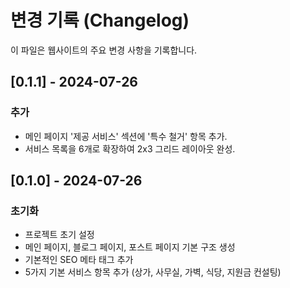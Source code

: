 # 변경 기록 (Changelog)

이 파일은 웹사이트의 주요 변경 사항을 기록합니다.

## [0.1.1] - 2024-07-26

### 추가
- 메인 페이지 '제공 서비스' 섹션에 '특수 철거' 항목 추가.
- 서비스 목록을 6개로 확장하여 2x3 그리드 레이아웃 완성.

## [0.1.0] - 2024-07-26

### 초기화
- 프로젝트 초기 설정
- 메인 페이지, 블로그 페이지, 포스트 페이지 기본 구조 생성
- 기본적인 SEO 메타 태그 추가
- 5가지 기본 서비스 항목 추가 (상가, 사무실, 가벽, 식당, 지원금 컨설팅) 